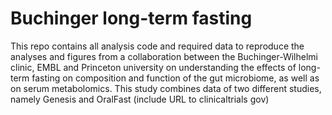 # Buchinger long-term fasting

This repo contains all analysis code and required data to reproduce the analyses and figures from a collaboration between the Buchinger-Wilhelmi clinic, EMBL and Princeton university on understanding the effects of long-term fasting on composition and function of the gut microbiome, as well as on serum metabolomics. This study combines data of two different studies, namely Genesis and OralFast (include URL to clinicaltrials gov)